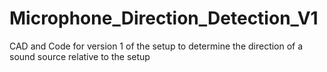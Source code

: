# Microphone_Direction_Detection_V1
CAD and Code for version 1 of the setup to determine the direction of a sound source relative to the setup
